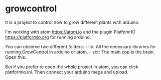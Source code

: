 # growcontrol
It is a project to control how to grow different plants with arduino.

I'm working with atom https://atom.io and the plugin PlatfomrIO https://platformio.org for running arduino.

You can observe two different folders:
	- lib: All the necessary libraries for running GrowControl in arduino or atom.
	- scr: The main.cpp is the brain. Open this.

But if you prefer to open the whole project in atom, you can click platformio.ini. Then connect your arduino mega and upload.
